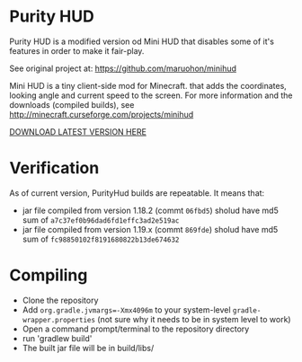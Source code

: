 Purity HUD
==============
Purity HUD is a modified version od Mini HUD that disables some of it's features in order to make it fair-play. 

See original project at: https://github.com/maruohon/minihud

Mini HUD is a tiny client-side mod for Minecraft. that adds the coordinates, looking angle and current speed to the screen.
For more information and the downloads (compiled builds), see http://minecraft.curseforge.com/projects/minihud

[DOWNLOAD LATEST VERSION HERE](https://github.com/wefhy/purityhud/releases)

Verification
=========
As of current version, PurityHud builds are repeatable. It means that:
 - jar file compiled from version 1.18.2 (commt `06fbd5`) sholud have md5 sum of `a7c37ef0b96dad6fd1effc3ad2e519ac`
 - jar file compiled from version 1.19.x (commt `869fde`) sholud have md5 sum of `fc98850102f8191680822b13de674632`

Compiling
=========
* Clone the repository
* Add `org.gradle.jvmargs=-Xmx4096m` to your system-level `gradle-wrapper.properties` (not sure why it needs to be in system level to work)
* Open a command prompt/terminal to the repository directory
* run 'gradlew build'
* The built jar file will be in build/libs/
